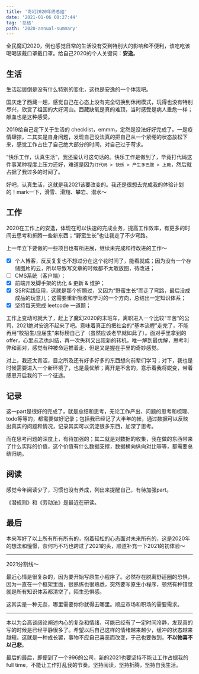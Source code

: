 ```yaml
---
title: '奇幻2020年终总结'
date: '2021-01-06 00:27:44'
tag: '总结'
path: '2020-annual-summary'
---
```


全民魔幻2020，倒也感觉日常的生活没有受到特别大的影响和不便利，该吃吃该喝喝该戴口罩戴口罩。给自己2020的个人关键词：**安逸**。

## 生活

生活起居倒是没有什么特别的变化，这也是安逸的一个体现吧。

国庆走了西藏一趟，感觉自己在心态上没有完全切换到休闲模式，玩得也没有特别尽兴，欣赏了祖国的大好河山。西藏缺氧是真的难顶，当时感受是病人垂危一样；献血也是这种感受。

2019给自己定下关于生活的 checklist，emmm，定然是没法好好完成了。一是疫情肆掠，二其实是自身问题，发现自己没法真的把自己从一个紧绷的状态放松下来，感觉工作占住了自己绝大部分的时间，对自己过于苛求。

“快乐工作，认真生活”，我还蛮认可这句话的。快乐工作是做到了，毕竟打代码这件事某种程度上压力还好，难道是因为`打代码 > 快乐 > 产生多巴胺 > 上瘾`，然后就占据了我过多的时间了。

好吧，认真生活，这就是我2021该要改变的。我还是很想去完成我的体验计划的！mark一下，滑雪、滑翔、攀岩、潜水～

## 工作

2020在工作上的安逸，体现在可以快速的完成业务，提高工作效率，有更多的时间去思考和折腾一些新东西；“野蛮生长”也让我走了不少弯路。

上一年立下要做的一些项目也有所进展，继续未完成和待改进的工作～

- [x] 个人博客，反反复复也不想过分在这个花时间了，能看就成；因为没有一个存储图片的云，所以导致写文章的时候都不太敢放图，待改进；
- [ ] CMS系统（客户端）；
- [x] 前端开发脚手架的优化 & 更新 & 维护；
- [x] SSR实践应用，这就是那个折腾过，又因为“野蛮生长”而走了弯路，最后没成成品的玩意儿；这需要重新吸收和学习的一个方向，总结出一定知识体系；
- [x] 坚持每天完成 leetcode 一道题；

工作上变动可就大了，赶上了魔幻2020的末班车，离职进入一个比较“辛苦“的公司，2021绝对安逸不起来了吧。意味着真正的把社会的“基本流程”走完了，不能再用“校招生/应届生”来标榜自己了（虽然应该老早就如此了）。面对手里拿到的offer，心里忐忑也纠结，再一次失利又出现新的转机，唯一解到最优解，思考利弊和面对，感觉有种被命运推着走，但是又是握在手里的奇妙感觉。

对上，我还太青涩，目之所及还有好多好多的东西想向前辈们学习；对下，我也是时候需要进入一个新环境了，也是最优解；离开是不舍的，意示着我将蜕变，带着感恩开启我的下一个征途。

## 记录

这一part是很好的完成了，就是总结和思考，无论工作产出、问题的思考和梳理、todo等等的，都需要做好记录；包括我已经记了大半年的帐，通过数据可以反映出真实的问题和情况，记录其实可以沉淀很多东西，加深了思考。

而在思考问题的深度上，有待加强的；其二就是对数据的收集，我在做的东西带来了什么实际的价值，这个价值有什么数据支撑，数据横向纵向对比等等，都需要总结归纳。

## 阅读

感觉今年阅读少了，习惯也没有养成，列出来提醒自己，有待加强part。

《潜规则》和《劳动法》是最近在研读。

## 最后

本来写好了以上所有所有所有的，抱着轻松的心态面对未来所有的，这是2020年的想法和憧憬，奈何巧不巧也跨过了2021的头，顺道补充一下2021的初体验～

---

2021分割线～

最近心情是很复杂的，因为要开始写原生小程序了。必然存在脱离舒适圈的恐惧，因为一直在一个框架里面，很熟练也很熟悉，突然要写原生小程序，顿然有种错觉就是所有知识体系都清空了，陌生恐惧感。

这其实是一种无奈，哪里需要你你就得去哪里。顺应市场和职场的需要需求。

---

本以为会高谈阔论阐述内心的复杂和情绪，可能已经有了一定时间冷静，发现真的写的时候是已经平静很多了。希望以后自己这样的情绪越来越少，缓冲的状态越来越短。这就是一种成长罢，事物不应自己喜恶而改变，于己也要做到，**不以物喜不以己悲**。

最后的最后，即便到了一个996的公司，新的2021也要坚持不能让工作占据我的 full time，不能让工作打乱我的节奏。坚持阅读，坚持折腾，坚持自我生活。